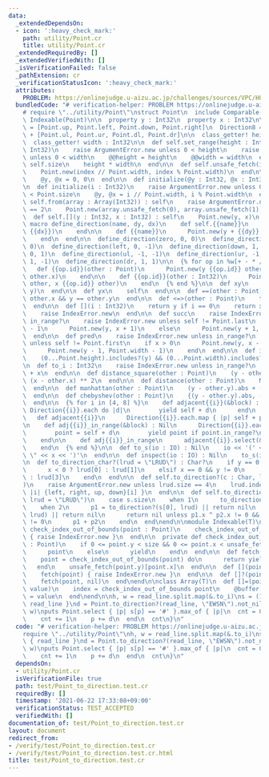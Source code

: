 ```yaml
---
data:
  _extendedDependsOn:
  - icon: ':heavy_check_mark:'
    path: utility/Point.cr
    title: utility/Point.cr
  _extendedRequiredBy: []
  _extendedVerifiedWith: []
  _isVerificationFailed: false
  _pathExtension: cr
  _verificationStatusIcon: ':heavy_check_mark:'
  attributes:
    PROBLEM: https://onlinejudge.u-aizu.ac.jp/challenges/sources/VPC/HUPC/3185
  bundledCode: "# verification-helper: PROBLEM https://onlinejudge.u-aizu.ac.jp/challenges/sources/VPC/HUPC/3185\n\
    # require \"../utility/Point\"\nstruct Point\n  include Comparable(Point)\n  extend\
    \ Indexable(Point)\n\n  property y : Int32\n  property x : Int32\n\n  Direction4\
    \ = [Point.up, Point.left, Point.down, Point.right]\n  Direction8 = Direction4\
    \ + [Point.ul, Point.ur, Point.dl, Point.dr]\n\n  class_getter! height : Int32\n\
    \  class_getter! width : Int32\n\n  def self.set_range(height : Int32, width :\
    \ Int32)\n    raise ArgumentError.new unless 0 < height\n    raise ArgumentError.new\
    \ unless 0 < width\n    @@height = height\n    @@width = width\n  end\n\n  def\
    \ self.size\n    height * width\n  end\n\n  def self.unsafe_fetch(index : Int)\n\
    \    Point.new(index // Point.width, index % Point.width)\n  end\n\n  def initialize\n\
    \    @y, @x = 0, 0\n  end\n\n  def initialize(@y : Int32, @x : Int32)\n  end\n\
    \n  def initialize(i : Int32)\n    raise ArgumentError.new unless 0 <= i && i\
    \ < Point.size\n    @y, @x = i // Point.width, i % Point.width\n  end\n\n  def\
    \ self.from(array : Array(Int32)) : self\n    raise ArgumentError.new unless array.size\
    \ == 2\n    Point.new(array.unsafe_fetch(0), array.unsafe_fetch(1))\n  end\n\n\
    \  def self.[](y : Int32, x : Int32) : self\n    Point.new(y, x)\n  end\n\n  private\
    \ macro define_direction(name, dy, dx)\n    def self.{{name}}\n      Point.new({{dy}},\
    \ {{dx}})\n    end\n\n    def {{name}}\n      Point.new(y + {{dy}}, x + {{dx}})\n\
    \    end\n  end\n\n  define_direction(zero, 0, 0)\n  define_direction(up, -1,\
    \ 0)\n  define_direction(left, 0, -1)\n  define_direction(down, 1, 0)\n  define_direction(right,\
    \ 0, 1)\n  define_direction(ul, -1, -1)\n  define_direction(ur, -1, 1)\n  define_direction(dl,\
    \ 1, -1)\n  define_direction(dr, 1, 1)\n\n  {% for op in %w[+ - * // %] %}\n \
    \   def {{op.id}}(other : Point)\n      Point.new(y {{op.id}} other.y, x {{op.id}}\
    \ other.x)\n    end\n\n    def {{op.id}}(other : Int32)\n      Point.new(y {{op.id}}\
    \ other, x {{op.id}} other)\n    end\n  {% end %}\n\n  def xy\n    Point.new(x,\
    \ y)\n  end\n\n  def yx\n    self\n  end\n\n  def ==(other : Point)\n    x ==\
    \ other.x && y == other.y\n  end\n\n  def <=>(other : Point)\n    to_i <=> other.to_i\n\
    \  end\n\n  def [](i : Int32)\n    return y if i == 0\n    return x if i == 1\n\
    \    raise IndexError.new\n  end\n\n  def succ\n    raise IndexError.new unless\
    \ in_range?\n    raise IndexError.new unless self != Point.last\n    if x < Point.width\
    \ - 1\n      Point.new(y, x + 1)\n    else\n      Point.new(y + 1, 0)\n    end\n\
    \  end\n\n  def pred\n    raise IndexError.new unless in_range?\n    raise IndexError.new\
    \ unless self != Point.first\n    if x > 0\n      Point.new(y, x - 1)\n    else\n\
    \      Point.new(y - 1, Point.width - 1)\n    end\n  end\n\n  def in_range?\n\
    \    (0...Point.height).includes?(y) && (0...Point.width).includes?(x)\n  end\n\
    \n  def to_i : Int32\n    raise IndexError.new unless in_range?\n    y * Point.width\
    \ + x\n  end\n\n  def distance_square(other : Point)\n    (y - other.y) ** 2 +\
    \ (x - other.x) ** 2\n  end\n\n  def distance(other : Point)\n    Math.sqrt(distance_square(other))\n\
    \  end\n\n  def manhattan(other : Point)\n    (y - other.y).abs + (x - other.x).abs\n\
    \  end\n\n  def chebyshev(other : Point)\n    {(y - other.y).abs, (x - other.x).abs}.max\n\
    \  end\n\n  {% for i in [4, 8] %}\n    def adjacent{{i}}(&block) : Nil\n     \
    \ Direction{{i}}.each do |d|\n        yield self + d\n      end\n    end\n\n \
    \   def adjacent{{i}}\n      Direction{{i}}.each.map { |p| self + p }\n    end\n\
    \n    def adj{{i}}_in_range(&block) : Nil\n      Direction{{i}}.each do |d|\n\
    \        point = self + d\n        yield point if point.in_range?\n      end\n\
    \    end\n\n    def adj{{i}}_in_range\n      adjacent{{i}}.select(&.in_range?)\n\
    \    end\n  {% end %}\n\n  def to_s(io : IO) : Nil\n    io << '(' << y << \",\
    \ \" << x << ')'\n  end\n\n  def inspect(io : IO) : Nil\n    to_s(io)\n  end\n\
    \n  def to_direction_char?(lrud = \"LRUD\") : Char?\n    if y == 0 && x != 0\n\
    \      x < 0 ? lrud[0] : lrud[1]\n    elsif x == 0 && y != 0\n      y < 0 ? lrud[2]\
    \ : lrud[3]\n    end\n  end\n\n  def self.to_direction?(c : Char, lrud = \"LRUD\"\
    )\n    raise ArgumentError.new unless lrud.size == 4\n    lrud.index(c).try {\
    \ |i| {left, right, up, down}[i] }\n  end\n\n  def self.to_direction?(s : String,\
    \ lrud = \"LRUD\")\n    case s.size\n    when 1\n      to_direction?(s[0], lrud)\n\
    \    when 2\n      p1 = to_direction?(s[0], lrud) || return nil\n      p2 = to_direction?(s[1],\
    \ lrud) || return nil\n      return nil unless p1.x ^ p2.x != 0 && p1.y ^ p2.y\
    \ != 0\n      p1 + p2\n    end\n  end\nend\n\nmodule Indexable(T)\n  private def\
    \ check_index_out_of_bounds(point : Point)\n    check_index_out_of_bounds(point)\
    \ { raise IndexError.new }\n  end\n\n  private def check_index_out_of_bounds(point\
    \ : Point)\n    if 0 <= point.y < size && 0 <= point.x < unsafe_fetch(point.y).size\n\
    \      point\n    else\n      yield\n    end\n  end\n\n  def fetch(point : Point)\n\
    \    point = check_index_out_of_bounds(point) do\n      return yield point\n \
    \   end\n    unsafe_fetch(point.y)[point.x]\n  end\n\n  def [](point : Point)\n\
    \    fetch(point) { raise IndexError.new }\n  end\n\n  def []?(point : Point)\n\
    \    fetch(point, nil)\n  end\nend\n\nclass Array(T)\n  def []=(point : Point,\
    \ value)\n    index = check_index_out_of_bounds point\n    @buffer[index.y][index.x]\
    \ = value\n  end\nend\n\nh, w = read_line.split.map(&.to_i)\ns = (1..h).map {\
    \ read_line }\nd = Point.to_direction?(read_line, \"EWSN\").not_nil!\nPoint.set_range(h,\
    \ w)\nputs Point.select { |p| s[p] == '#' }.max_of { |p|\n  cnt = 0\n  while p.in_range?\n\
    \    cnt += 1\n    p += d\n  end\n  cnt\n}\n"
  code: "# verification-helper: PROBLEM https://onlinejudge.u-aizu.ac.jp/challenges/sources/VPC/HUPC/3185\n\
    require \"../utility/Point\"\nh, w = read_line.split.map(&.to_i)\ns = (1..h).map\
    \ { read_line }\nd = Point.to_direction?(read_line, \"EWSN\").not_nil!\nPoint.set_range(h,\
    \ w)\nputs Point.select { |p| s[p] == '#' }.max_of { |p|\n  cnt = 0\n  while p.in_range?\n\
    \    cnt += 1\n    p += d\n  end\n  cnt\n}\n"
  dependsOn:
  - utility/Point.cr
  isVerificationFile: true
  path: test/Point_to_direction.test.cr
  requiredBy: []
  timestamp: '2021-06-22 17:33:08+09:00'
  verificationStatus: TEST_ACCEPTED
  verifiedWith: []
documentation_of: test/Point_to_direction.test.cr
layout: document
redirect_from:
- /verify/test/Point_to_direction.test.cr
- /verify/test/Point_to_direction.test.cr.html
title: test/Point_to_direction.test.cr
---
```

